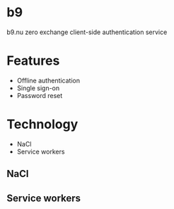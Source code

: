# b9
b9.nu zero exchange client-side authentication service


# Features
* Offline authentication
* Single sign-on
* Password reset


# Technology
* NaCl
* Service workers

## NaCl

## Service workers
